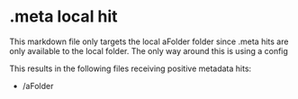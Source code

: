 # .meta local hit
This markdown file only targets the local aFolder folder since .meta hits are only available to the local folder. The only way around this is using a config


This results in the following files receiving positive metadata hits:
- /aFolder